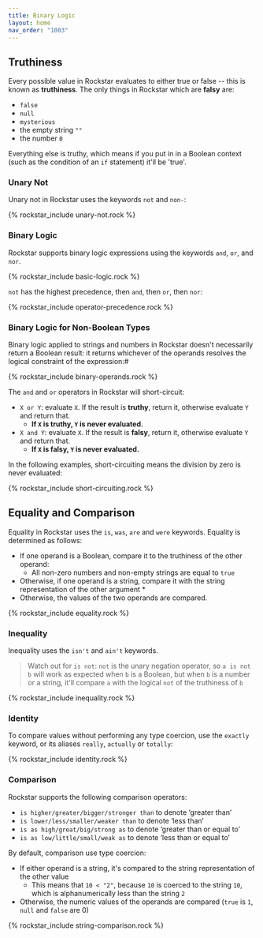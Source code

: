 ```yaml
---
title: Binary Logic
layout: home
nav_order: "1003"
---
```

## Truthiness

Every possible value in Rockstar evaluates to either true or false -- this is known as **truthiness**. The only things in Rockstar which are **falsy** are:

* `false`
* `null`
* `mysterious`
* the empty string `""`
* the number `0`

Everything else is truthy, which means if you put in in a Boolean context (such as the condition of an `if` statement) it'll be 'true'.
### Unary Not

Unary not in Rockstar uses the keywords `not` and `non-`:

{% rockstar_include unary-not.rock %}

### Binary Logic

Rockstar supports binary logic expressions using the keywords `and`, `or`,  and `nor`.

{% rockstar_include basic-logic.rock %}

`not` has the highest precedence, then `and`, then `or`, then `nor`:

{% rockstar_include operator-precedence.rock %}

### Binary Logic for Non-Boolean Types

Binary logic applied to strings and numbers in Rockstar doesn't necessarily return a Boolean result: it returns whichever of the operands resolves the logical constraint of the expression:#

{% rockstar_include binary-operands.rock %}

The `and` and `or` operators in Rockstar will short-circuit:

* `X or Y`: evaluate `X`. If the result is **truthy**, return it, otherwise evaluate `Y` and return that.
	* **If `X` is truthy, `Y` is never evaluated.**
* `X and Y`:  evaluate `X`. If the result is **falsy**, return it, otherwise evaluate `Y` and return that.
	* **If `X` is falsy, `Y` is never evaluated.**

In the following examples, short-circuiting means the division by zero is never evaluated:

{% rockstar_include short-circuiting.rock %}

## Equality and Comparison

Equality in Rockstar uses the `is`, `was`, `are` and `were` keywords. Equality is determined as follows:

* If one operand is a Boolean, compare it to the truthiness of the other operand:
	* All non-zero numbers and non-empty strings are equal to `true`
* Otherwise, if one operand is a string, compare it with the string representation of the other argument
	*
* Otherwise, the values of the two operands are compared.

{% rockstar_include equality.rock %}

### Inequality

Inequality uses the `isn't` and `ain't` keywords.

> Watch out for `is not`: `not` is the unary negation operator, so `a is not b` will work as expected when `b` is a Boolean, but when `b` is a number or a string, it'll compare `a` with the logical `not` of the truthiness of `b`

{% rockstar_include inequality.rock %}

### Identity
To compare values without performing any type coercion, use the `exactly` keyword, or its aliases `really`, `actually` or `totally`:

{% rockstar_include identity.rock %}

### Comparison

Rockstar supports the following comparison operators:

- `is higher/greater/bigger/stronger than` to denote ‘greater than’
- `is lower/less/smaller/weaker than` to denote ‘less than’
- `is as high/great/big/strong as` to denote ‘greater than or equal to’
- `is as low/little/small/weak as` to denote ‘less than or equal to’

By default, comparison use type coercion:

* If either operand is a string, it's compared to the string representation of the other value
	* This means that `10 < "2"`, because `10` is coerced to the string `10`, which is alphanumerically less than the string `2`
* Otherwise, the numeric values of the operands are compared (`true` is `1`, `null` and `false` are 0)

{% rockstar_include string-comparison.rock %}














